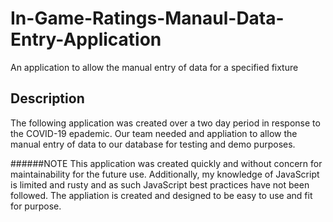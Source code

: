# In-Game-Ratings-Manaul-Data-Entry-Application
An application to allow the manual entry of data for a specified fixture

## Description
The following application was created over a two day period in response to the COVID-19 epademic.
Our team needed and appliation to allow the manual entry of data to our database for testing and demo purposes.

######NOTE
This application was created quickly and without concern for maintainability for the future use. Additionally,
my knowledge of JavaScript is limited and rusty and as such JavaScript best practices have not been followed.
The appliation is created and designed to be easy to use and fit for purpose.

